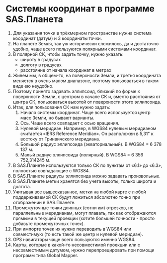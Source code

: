 # Системы координат в программе SAS.Планета

1. Для указания точки в трёхмерном пространстве нужна система координат (датум) и 3 координаты точки.
2. На планете Земля, так уж исторически сложилось, да и достаточно удобно, чаще всего пользуются полярными системами координат.
3. В полярной СК, чтобы задать точку, нужно указать:
    - широту в градусах
    - долготу в градусах
    - расстояние от начала координат в метрах
4. Живем мы, в общем-то, на поверхности Земли, и третья координата меняется в очень малом диапазоне, поэтому пользоваться в таком виде ею неудобно.
5. Поэтому принято задавать эллипсоид, близкий по форме к поверхности Земли, с центром в начале СК и, вместо расстояния от центра СК, пользоваться высотой от поверхности этого эллипсоида.
6. Итак, для пользования СК нам нужно задать:
    1. Начало системы координат. Чаще всего используется центр масс Земли, но бывают варианты.
    2. Ось. Чаще всего совпадает с осью вращения.
    3. Нулевой меридиан. Например, в WGS84 нулевым меридианом считается «IERS Reference Meridian». Он расположен в 5,31" к востоку от Гринвичского меридиана.
    4. Большой радиус эллипсоида (экваториальный). В WGS84 = 6 378 137 м.
    5. Малый радиус эллипсоида (полярный). В WGS84 = 6 356 752,314245 м.
7. В SAS.Планете используются только СК по пунктам от «6.1» до «6.3», полностью совпадающие с WGS84.
8. В SAS.Планете радиусы эллипсоида можно задавать произвольные.
9. В SAS.Планете метки хранятся без учета высоты, только широта и долгота.
10. Учитывая все вышесказанное, метки на любой карте с любой поддерживаемой СК будут ложиться абсолютно точно при отображении в SAS.Планете.
11. Промежуточные точки длинных (сотни км) отрезков, не параллельные меридианам, могут плавать, так как отображаются прямыми в текущей проекции (хотите большей точности - просто добавьте промежуточных точек).
12. При импорте точек их нужно переводить в WGS84 или совместимую (то есть такой же центр и нулевой меридиан).
13. GPS навигаторы чаще всего пользуются именно WGS84.
14. Карты, которые в какой-то несовместимой проекции или с несовместимым датумом, нужно перепроецировать при помощи программ типа Global Mapper.


